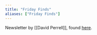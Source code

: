 ```yaml
---
title: "Friday Finds"
aliases: ["Friday Finds"]
---
```

Newsletter by [[David Perrell]], found [here](https://perell.com/friday-finds/).
